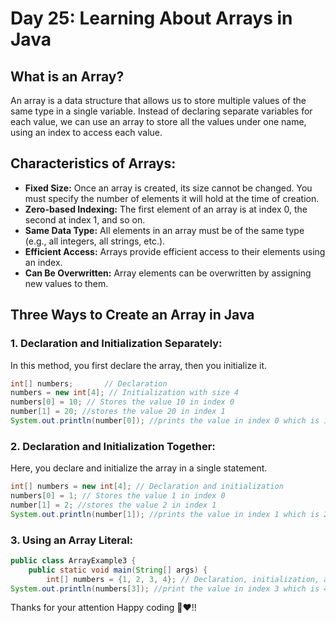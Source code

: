 

# Day 25: Learning About Arrays in Java

## **What is an Array?**
An array is a data structure that allows us to store multiple values of the same type in a single variable. Instead of declaring separate variables for each value, we can use an array to store all the values under one name, using an index to access each value.
## **Characteristics of Arrays:**
- **Fixed Size:** Once an array is created, its size cannot be changed. You must specify the number of elements it will hold at the time of creation.
- **Zero-based Indexing:** The first element of an array is at index 0, the second at index 1, and so on.
- **Same Data Type:** All elements in an array must be of the same type (e.g., all integers, all strings, etc.).
- **Efficient Access:** Arrays provide efficient access to their elements using an index.
- **Can Be Overwritten:** Array elements can be overwritten by assigning new values to them.

## **Three Ways to Create an Array in Java**
### 1. **Declaration and Initialization Separately:**
In this method, you first declare the array, then you initialize it.
```java
int[] numbers;       // Declaration
numbers = new int[4]; // Initialization with size 4
numbers[0] = 10; // Stores the value 10 in index 0
number[1] = 20; //stores the value 20 in index 1
System.out.println(number[0]); //prints the value in index 0 which is 10
```

### 2. **Declaration and Initialization Together:**
Here, you declare and initialize the array in a single statement.
```java
int[] numbers = new int[4]; // Declaration and initialization
numbers[0] = 1; // Stores the value 1 in index 0
number[1] = 2; //stores the value 2 in index 1
System.out.println(number[1]); //prints the value in index 1 which is 2
```

### 3. **Using an Array Literal:**
```java
public class ArrayExample3 {
    public static void main(String[] args) {
        int[] numbers = {1, 2, 3, 4}; // Declaration, initialization, and assignment
System.out.println(numbers[3]); //print the value in index 3 which is 4
```

Thanks for your attention Happy coding 🙏❤️!!
